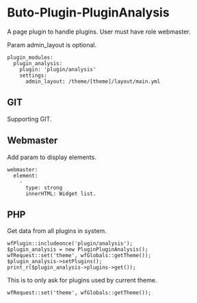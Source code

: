 # Buto-Plugin-PluginAnalysis


A page plugin to handle plugins. User must have role webmaster.


Param admin_layout is optional.

```
plugin_modules:
  plugin_analysis:
    plugin: 'plugin/analysis'
    settings:
      admin_layout: /theme/[theme]/layout/main.yml
```


## GIT

Supporting GIT.

## Webmaster

Add param to display elements.

```
webmaster:
  element:
    -
      type: strong
      innerHTML: Widget list.
```

## PHP

Get data from all plugins in system.

```
wfPlugin::includeonce('plugin/analysis');
$plugin_analysis = new PluginPluginAnalysis();
wfRequest::set('theme', wfGlobals::getTheme());
$plugin_analysis->setPlugins();
print_r($plugin_analysis->plugins->get());
```

This is to only ask for plugins used by current theme.

```
wfRequest::set('theme', wfGlobals::getTheme());
```
